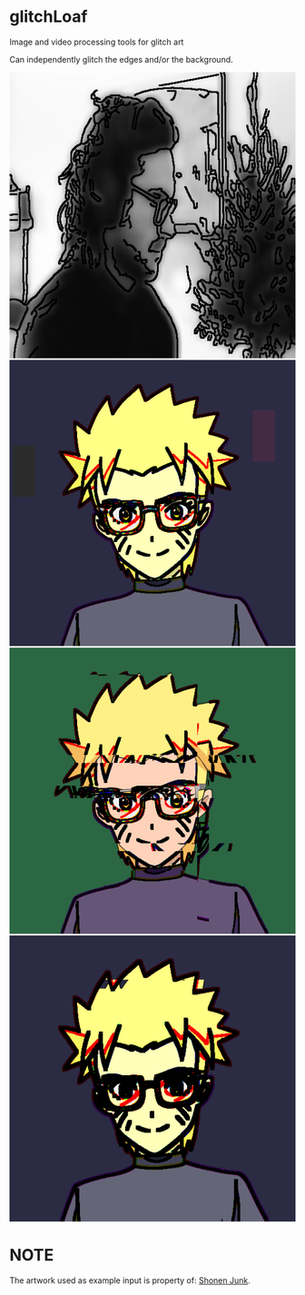 # glitchLoaf
Image and video processing tools for glitch art

Can independently glitch the edges and/or the background.

<img src="./results/prof-pic.gif"/>
<img src="./results/keepers/sj3280-swap.gif"/>
<img src="./results/keepers/sj3280.gif"/>
<img src="./results/keepers/skinny-blur.gif"/>

# NOTE
The artwork used as example input is property of: [Shonen Junk](https://shonenjunk.xyz/).
